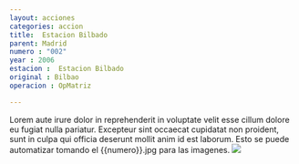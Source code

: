 ```yaml
---
layout: acciones
categories: accion
title:  Estacion Bilbado
parent: Madrid
numero : "002"
year : 2006
estacion :  Estacion Bilbado
original : Bilbao
operacion : OpMatriz

---
```

Lorem aute irure dolor in reprehenderit in voluptate velit esse cillum dolore eu fugiat nulla pariatur. Excepteur sint occaecat cupidatat non proident, sunt in culpa qui officia deserunt mollit anim id est laborum.
Esto se puede automatizar tomando el {{numero}}.jpg para las imagenes.
![](../../../assets/images/test.jpg)
